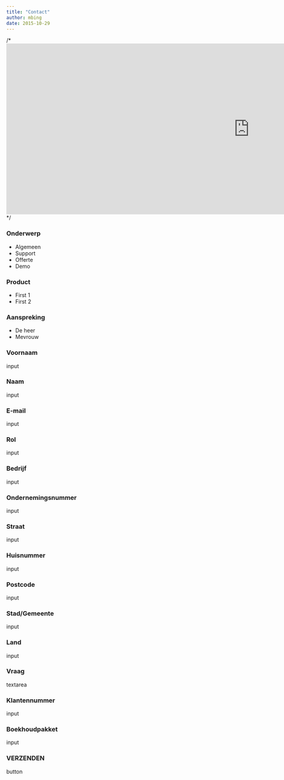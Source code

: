 ```yaml
---
title: "Contact"
author: mbing
date: 2015-10-29
---
```


/* <iframe src="https://www.google.com/maps/embed?pb=!1m18!1m12!1m3!1d40009.57284480794!2d4.43502407863224!3d51.189626273451154!2m3!1f0!2f0!3f0!3m2!1i1024!2i768!4f13.1!3m3!1m2!1s0x47c3fa0a6b500eb5%3A0xd92d1fd5bb32f1ca!2sGroenstraat+31%2C+2640+Hove!5e0!3m2!1sen!2sbe!4v1446207501054" width="1280" height="450" frameborder="0" style="border:0" allowfullscreen></iframe> */

### Onderwerp
* Algemeen
* Support
* Offerte
* Demo

### Product
* First 1
* First 2

### Aanspreking
* De heer
* Mevrouw

### Voornaam
input

### Naam
input

### E-mail
input

### Rol
input

### Bedrijf
input

### Ondernemingsnummer
input

### Straat
input

### Huisnummer
input

### Postcode
input

### Stad/Gemeente
input

### Land
input

### Vraag
textarea

### Klantennummer
input

### Boekhoudpakket
input

### VERZENDEN
button